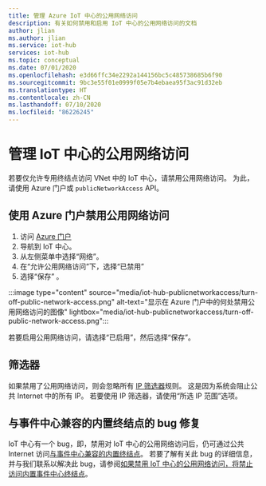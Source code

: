 ```yaml
---
title: 管理 Azure IoT 中心的公用网络访问
description: 有关如何禁用和启用 IoT 中心的公用网络访问的文档
author: jlian
ms.author: jlian
ms.service: iot-hub
services: iot-hub
ms.topic: conceptual
ms.date: 07/01/2020
ms.openlocfilehash: e3d66ffc34e2292a144156bc5c485738685b6f90
ms.sourcegitcommit: 9bc3e55f01e0999f05e7b4ebaea95f3ac91d32eb
ms.translationtype: HT
ms.contentlocale: zh-CN
ms.lasthandoff: 07/10/2020
ms.locfileid: "86226245"
---
```

# <a name="managing-public-network-access-for-your-iot-hub"></a>管理 IoT 中心的公用网络访问

若要仅允许专用终结点访问 VNet 中的 IoT 中心，请禁用公用网络访问。 为此，请使用 Azure 门户或 `publicNetworkAccess` API。 

## <a name="turn-off-public-network-access-using-azure-portal"></a>使用 Azure 门户禁用公用网络访问

1. 访问 [Azure 门户](https://portal.azure.cn)
2. 导航到 IoT 中心。
3. 从左侧菜单中选择“网络”。
4. 在“允许公用网络访问”下，选择“已禁用”
5. 选择“保存” 。

:::image type="content" source="media/iot-hub-publicnetworkaccess/turn-off-public-network-access.png" alt-text="显示在 Azure 门户中的何处禁用公用网络访问的图像" lightbox="media/iot-hub-publicnetworkaccess/turn-off-public-network-access.png":::

若要启用公用网络访问，请选择“已启用”，然后选择“保存”。

## <a name="ip-filter"></a>筛选器 

如果禁用了公用网络访问，则会忽略所有 [IP 筛选器](iot-hub-ip-filtering.md)规则。 这是因为系统会阻止公共 Internet 中的所有 IP。 若要使用 IP 筛选器，请使用“所选 IP 范围”选项。

## <a name="bug-fix-with-built-in-event-hub-compatible-endpoint"></a>与事件中心兼容的内置终结点的 bug 修复

IoT 中心有一个 bug，即，禁用对 IoT 中心的公用网络访问后，仍可通过公共 Internet 访问[与事件中心兼容的内置终结点](iot-hub-devguide-messages-read-builtin.md)。 若要了解有关此 bug 的详细信息，并与我们联系以解决此 bug，请参阅[如果禁用 IoT 中心的公用网络访问，将禁止访问内置事件中心终结点](https://azure.microsoft.com/updates/iot-hub-public-network-access-bug-fix)。